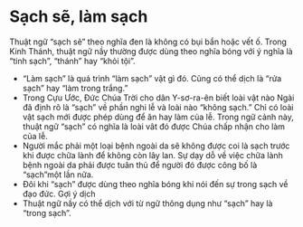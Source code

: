 # Sạch sẽ, làm sạch

Thuật ngữ “sạch sẽ” theo nghĩa đen là không có bụi bẩn hoặc vết ố.  Trong Kinh Thánh, thuật ngữ nầy thường được dùng theo nghĩa bóng với ý nghĩa là “tinh sạch”, “thánh” hay “khỏi tội”.
- “Làm sạch” là quá trình “làm sạch” vật gì đó. Cũng có thể dịch là “rửa sạch” hay “làm trong trắng.”
- Trong Cựu Ước, Đức Chúa Trời cho dân Y-sơ-ra-ên biết loài vật nào Ngài đã định rõ là “sạch” về phần nghi lễ và loài nào “không sạch.” Chỉ có loài vật sạch  mới được phép dùng để ăn hay làm của lễ. Trong ngữ cảnh này, thuật ngữ “sạch” có nghĩa là loài vât đó được Chúa chấp nhận cho làm của lễ. 
- Người mắc phải một loại bệnh ngoài da sẽ không được coi là sạch trước khi được chữa lành để không còn lây lan. Sự dạy dỗ về việc chữa lành bệnh ngoài da phải được tuân thủ để người đó được công bố là “sạch”một lần nữa.
- Đôi khi “sạch” được dùng theo nghĩa bóng khi nói đến sự trong sạch về đạo đức.
Gợi ý dịch 
- Thuật ngữ nầy có thể dịch với từ ngữ thông dụng như “sạch” hay là “trong sạch”.

